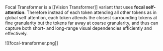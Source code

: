 
Focal Transformer is a [[Vision Transformer]] variant that uses **focal self-attention**. Therefore instead of each token attending all other tokens as in global self attention, each token attends the closest surrounding tokens at fine granularity but the tokens far away at coarse granularity, and thus can capture both short- and long-range visual dependencies efficiently and effectively.

![[focal-transformer.png]]
